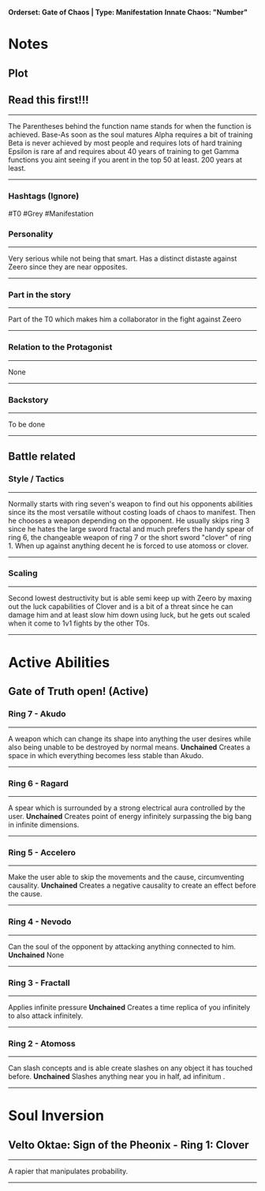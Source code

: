 **Orderset: Gate of Chaos | Type: Manifestation**
**Innate Chaos:  "Number"**

# Notes
## Plot
## Read this first!!!
___
The Parentheses behind the function name stands for when the function is achieved.
Base-As soon as the soul matures
Alpha requires a bit of training 
Beta is never achieved by most people and requires lots of hard training
Epsilon is rare af and requires about 40 years of training to get
Gamma functions you aint seeing if you arent in the top 50 at least. 200 years at least.
___
### Hashtags (Ignore)
#T0 
#Grey
#Manifestation 

### Personality
___
Very serious while not being that smart. Has a distinct distaste against Zeero since they are near opposites.
___
### Part in the story
___
Part of the T0 which makes him a collaborator in the fight against Zeero
___
### Relation to the Protagonist
___
None
___
### Backstory
___
To be done
___

## Battle related

### Style / Tactics
___
Normally starts with ring seven's weapon to find out his opponents abilities since its the most versatile without costing loads of chaos to manifest.
Then he chooses a weapon depending on the opponent. He usually skips ring 3 since he hates the large sword fractal and much prefers the handy spear of ring 6, the changeable weapon of ring 7 or the short sword "clover" of ring 1.
When up against anything decent he is forced to use atomoss or clover.
___
### Scaling 
___
Second lowest destructivity but is able semi keep up with Zeero by maxing out the luck capabilities of Clover and is a bit of a threat since he can damage him and at least slow him down using luck, but he gets out scaled when it come to 1v1 fights by the other T0s. 
___


# Active Abilities
## Gate of Truth open! (Active)
### Ring 7 - Akudo 
___
A weapon which can change its shape into anything the user desires while also being unable to be destroyed by normal means.
**Unchained**
Creates a space in which everything becomes less stable than Akudo.
___
### Ring 6 - Ragard
___
A spear which is surrounded by a strong electrical aura controlled by the user.
**Unchained**
Creates point of energy infinitely surpassing the big bang in infinite dimensions.
___

### Ring 5 - Accelero
___
Make the user able to skip the movements and the cause, circumventing causality.
**Unchained**
Creates a negative causality to create an effect before the cause.
___

### Ring 4 - Nevodo
___
Can the soul of the opponent by attacking anything connected to him.
**Unchained**
None
___

### Ring 3 - Fractall
___
Applies infinite pressure
**Unchained**
Creates a time replica of you infinitely to also attack infinitely.
___

### Ring 2 - Atomoss
___
Can slash concepts and is able create slashes on any object it has touched before.
**Unchained**
Slashes anything near you in half, ad infinitum .
___

# Soul Inversion
## Velto Oktae: Sign of the Pheonix - Ring 1: Clover
___
A rapier that manipulates probability.
___
